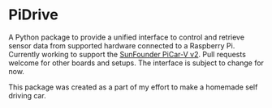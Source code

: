 # PiDrive

A Python package to provide a unified interface to control and retrieve sensor data from supported hardware connected to a Raspberry Pi.
Currently working to support the [SunFounder PiCar-V v2](https://www.sunfounder.com/smart-video-car-kit-v2-0.html).
Pull requests welcome for other boards and setups.
The interface is subject to change for now.

This package was created as a part of my effort to make a homemade self driving car.
